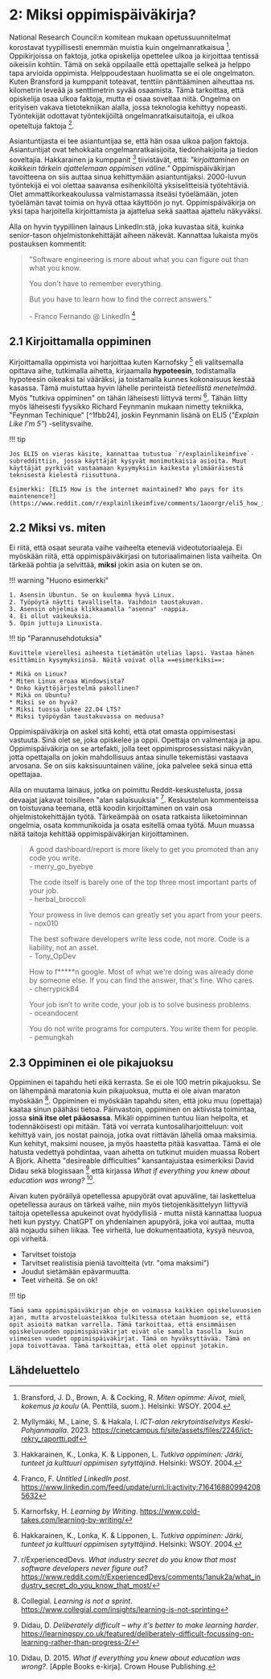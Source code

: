 # 2: Miksi oppimispäiväkirja?

National Research Council:n komitean mukaan opetussuunnitelmat korostavat tyypillisesti enemmän muistia kuin ongelmanratkaisua [^a029a4]. Oppikirjoissa on faktoja, jotka opiskelija opettelee ulkoa ja kirjoittaa tentissä oikeisiin kohtiin. Tämä on sekä oppilaalle että opettajalle selkeä ja helppo tapa arvioida oppimista. Helppoudestaan huolimatta se ei ole ongelmaton. Kuten Bransford ja kumppanit toteavat, tenttiin pänttääminen aiheuttaa ns. kilometrin leveää ja senttimetrin syvää osaamista. Tämä tarkoittaa, että opiskelija osaa ulkoa faktoja, mutta ei osaa soveltaa niitä. Ongelma on erityisen vakava tietotekniikan alalla, jossa teknologia kehittyy nopeasti. Työntekijät odottavat työntekijöiltä ongelmanratkaisutaitoja, ei ulkoa opeteltuja faktoja [^e883b6].

Asiantuntijasta ei tee asiantuntijaa se, että hän osaa ulkoa paljon faktoja. Asiantuntijat ovat tehokkaita ongelmanratkaisijoita, tiedonhakijoita ja tiedon soveltajia. Hakkarainen ja kumppanit [^40c08c] tiivistävät, että: *"kirjoittaminen on kaikkein tärkein ajattelemaan oppimisen väline."* Oppimispäiväkirjan tavoitteena on siis auttaa sinua kehittymään asiantuntijaksi. 2000-luvun työntekijä ei voi olettaa saavansa esihenkilöltä yksiselitteisiä työtehtäviä. Olet ammattikorkeakoulussa valmistamassa itseäsi työelämään, joten työelämän tavat toimia on hyvä ottaa käyttöön jo nyt. Oppimispäiväkirja on yksi tapa harjoitella kirjoittamista ja ajattelua sekä saattaa ajattelu näkyväksi.

Alla on hyvin tyypillinen lainaus LinkedIn:stä, joka kuvastaa sitä, kuinka senior-tason ohjelmistonkehittäjät aiheen näkevät. Kannattaa lukaista myös postauksen kommentit:

> "Software engineering is more about what you can figure out than what you know.
>
> You don't have to remember everything.
>
> But you have to learn how to find the correct answers."
> 
> \- Franco Fernando @ LinkedIn [^71b747]

## 2.1 Kirjoittamalla oppiminen

Kirjoittamalla oppimista voi harjoittaa kuten Karnofsky [^7ef5f9] eli valitsemalla opittava aihe, tutkimalla aihetta, kirjaamalla **hypoteesin**, todistamalla hypoteesin oikeaksi tai vääräksi, ja toistamalla kunnes kokonaisuus kestää kasassa. Tämä muistuttaa hyvin lähelle perinteistä *tieteellistä menetelmää*. Myös "tutkiva oppiminen" on tähän läheisesti liittyvä termi [^40c08c]. Tähän liitty myös läheisesti fyysikko Richard Feynmanin mukaan nimetty tekniikka, "Feynman Techinique" [^1fbb24], joskin Feynmanin lisänä on ELI5 (*"Explain Like I'm 5"*) -selitysvaihe.

!!! tip

    Jos ELI5 on vieras käsite, kannattaa tutustua `r/explainlikeimfive`-subreddittiin, jossa käyttäjät kysyvät monimutkaisia asioita. Muut käyttäjät pyrkivät vastaamaan kysymyksiin kaikesta ylimääräisestä teknisestä kielestä riisuttuna.

    Esimerkki: [ELI5 How is the internet maintained? Who pays for its maintenence?](https://www.reddit.com/r/explainlikeimfive/comments/1aoorgr/eli5_how_is_the_internet_maintained_who_pays_for/)

## 2.2 Miksi vs. miten

Ei riitä, että osaat seurata vaihe vaiheelta eteneviä videotutoriaaleja. Ei myöskään riitä, että oppimispäiväkirjasi on tutoriaalimainen lista vaiheita. On tärkeää pohtia ja selvittää, **miksi** jokin asia on kuten se on. 

!!! warning "Huono esimerkki"

    1. Asensin Ubuntun. Se on kuulemma hyvä Linux.
    2. Työpöytä näytti tavalliselta. Vaihdoin taustakuvan.
    3. Asensin ohjelmia klikkaamalla "asenna" -nappia.
    4. Ei ollut vaikeuksia.
    5. Opin juttuja Linuxista.

!!! tip "Parannusehdotuksia"

    Kuvittele vierellesi aiheesta tietämätön utelias lapsi. Vastaa hänen esittämiin kysymyksiinsä. Näitä voivat olla ==esimerkiksi==:

    * Mikä on Linux?
    * Miten Linux eroaa Windowsista?
    * Onko käyttöjärjestelmä pakollinen?
    * Mikä on Ubuntu?
    * Miksi se on hyvä?
    * Miksi tuossa lukee 22.04 LTS?
    * Miksi työpöydän taustakuvassa on meduusa?

Oppimispäiväkirja on askel sitä kohti, että otat omasta oppimisestasi vastuuta. Sinä olet se, joka opiskelee ja oppii. Opettaja on valmentaja ja apu. Oppimispäiväkirja on se artefakti, jolla teet oppimisprosessistasi näkyvän, jotta opettajalla on jokin mahdollisuus antaa sinulle tekemistäsi vastaava arvosana. Se on siis kaksisuuntainen väline, joka palvelee sekä sinua että opettajaa.

Alla on muutama lainaus, jotka on poimittu Reddit-keskustelusta, jossa devaajat jakavat toisilleen "alan salaisuuksia" [^057387]. Keskustelun kommenteissa on toistuvana teemana, että koodin kirjoittaminen on vain osa ohjelmistokehittäjän työtä. Tärkeämpää on osata ratkaista liiketoiminnan ongelmia, osata kommunikoida ja osata esitellä omaa työtä. Muun muassa näitä taitoja kehittää oppimispäiväkirjan kirjoittaminen.

> A good dashboard/report is more likely to get you promoted than any code you write. <br> - merry_go_byebye
>
> The code itself is barely one of the top three most important parts of your job. <br> - herbal_broccoli
>
> Your prowess in live demos can greatly set you apart from your peers. <br> - nox010
>
> The best software developers write less code, not more. Code is a liability, not an asset. <br> - Tony_OpDev
>
> How to f\*\*\*\*\*n google. Most of what we're doing was already done by someone else. If you can find the answer, that's fine. Who cares. <br> - cherrypick84
>
> Your job isn’t to write code, your job is to solve business problems. <br> - oceandocent
>
> You do not write programs for computers. You write them for people. <br> - pemungkah



## 2.3 Oppiminen ei ole pikajuoksu

Oppiminen ei tapahdu heti eikä kerrasta. Se ei ole 100 metrin pikajuoksu. Se on lähempänä maratonia kuin pikajuoksua, mutta ei ole aivan maraton myöskään [^cf45f2]. Oppiminen ei myöskään tapahdu siten, että joku muu (opettaja) kaataa sinun päähäsi tietoa. Päinvastoin, oppiminen on aktiivista toimintaa, jossa **sinä itse olet pääosassa**. Mikäli oppiminen tuntuu liian helpolta, et todennäköisesti opi mitään. Tätä voi verrata kuntosaliharjoitteluun: voit kehittyä vain, jos nostat painoja, jotka ovat riittävän lähellä omaa maksimia. Kun kehityt, maksimi nousee, ja myös haastetta pitää kasvattaa. Tämä ei ole hatusta vedettyä pohdintaa, vaan aihetta on tutkinut muiden muassa Robert A Bjork. Aihetta "desireable difficulties" kansantajuistaa esimerkiksi David Didau sekä blogissaan [^036faa] että kirjassa *What if everything you knew about education was wrong?* [^9a6809].

Aivan kuten pyöräilyä opetellessa apupyörät ovat apuväline, tai laskettelua opetellessa auraus on tärkeä vaihe, niin myös tietojenkäsittelyyn liittyviä taitoja opetellessa apukeinot ovat hyödyllisiä - mutta niistä kannattaa luopua heti kun pystyy. ChatGPT on yhdenlainen apupyörä, joka voi auttaa, mutta älä nojaudu siihen liikaa. Tee virheitä, lue dokumentaatiota, kysyä neuvoa, opi virheitä.

* Tarvitset toistoja
* Tarvitset realistisia pieniä tavoitteita (vtr. "oma maksimi")
* Joudut sietämään epävarmuutta.
* Teet virheitä. Se on ok!

!!! tip

    Tämä sama oppimispäiväkirjan ohje on voimassa kaikkien opiskeluvuosien ajan, mutta arvosteluasteikkoa tulkitessa otetaan huomioon se, että opit asioita matkan varrella. Tämä tarkoittaa, että ensimmäisen opiskeluvuoden oppimispäiväkirjat eivät ole samalla tasolla  kuin viimeisen vuodet oppimispäiväkirjat. Tämä on hyväksyttävää. Tämä on jopa toivottavaa. Tämä tarkoittaa, että olet oppinut jotakin.

## Lähdeluettelo

[^a029a4]: Bransford, J. D., Brown, A. & Cocking, R. *Miten opimme: Aivot, mieli, kokemus ja koulu* (A. Penttilä, suom.). Helsinki: WSOY. 2004.
[^e883b6]: Myllymäki, M., Laine, S. & Hakala, I. *ICT-alan rekrytointiselvitys Keski-Pohjanmaalla*. 2023. https://cinetcampus.fi/site/assets/files/2246/ict-rekry_raportti.pdf
[^40c08c]: Hakkarainen, K., Lonka, K. & Lipponen, L. *Tutkiva oppiminen: Järki, tunteet ja kulttuuri oppimisen sytyttäjinä*. Helsinki: WSOY. 2004.
[^71b747]: Franco, F. *Untitled LinkedIn post*. https://www.linkedin.com/feed/update/urn\:li:activity:7164168809942085632
[^7ef5f9]: Karnorfsky, H. *Learning by Writing*. https://www.cold-takes.com/learning-by-writing/
[^68dfb8]: Osmani, A. Write about what you learn. *It pushes you to understand topics better*. 2023. https://addyosmani.com/blog/write-learn/
[^057387]: r/ExperiencedDevs. *What industry secret do you know that most software developers never figure out?* https://www.reddit.com/r/ExperiencedDevs/comments/1anuk2a/what_industry_secret_do_you_know_that_most/
[^cf45f2]: Collegial. *Learning is not a sprint.* https://www.collegial.com/insights/learning-is-not-sprinting
[^036faa]: Didau, D. *Deliberately difficult – why it's better to make learning harder*. https://learningspy.co.uk/featured/deliberately-difficult-focussing-on-learning-rather-than-progress-2/
[^9a6809]: Didau, D. 2015. *What if everything you knew about education was wrong?*. [Apple Books e-kirja]. Crown House Publishing.